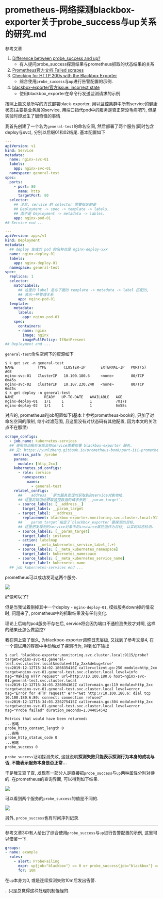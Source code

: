 # prometheus-网络探测blackbox-exporter关于probe_success与up关系的研究.md

参考文章

1. [Difference between probe_success and up?](https://stackoverflow.com/questions/51984837/difference-between-probe-success-and-up)
    - 有人提问probe_success探测结果与prometheus抓取的状态结果的关系
2. [Prometheus官方文档 Failed scrapes](https://prometheus.io/docs/instrumenting/writing_exporters/#failed-scrapes)
3. [Checking for HTTP 200s with the Blackbox Exporter](https://www.robustperception.io/checking-for-http-200s-with-the-blackbox-exporter)
    - 综合使用`probe_success`与`up`进行告警配置的示例.
4. [blackbox-exporter官方issue: incorrect state](https://github.com/prometheus/blackbox_exporter/issues/152)
    - 使用blackbox_exporter在命令行发送监测请求的示例


按照上篇文章所写的方式部署black-exporter, 用以监控集群中所有service的健康状态(主要是业务层的service, 用端口指代pod中的服务是否正常没毛病吧?), 但是实验时却发生了很奇怪的事情.

我首先创建了一个名为`general-test`的命名空间, 然后部署了两个服务(同时包含deploy与svc), 分别以后缀01和02结尾. 基本配置如下

```yaml
---
apiVersion: v1
kind: Service
metadata:
  name: nginx-svc-01
  labels:
    app: nginx-svc-01
  namespace: general-test
spec:
  ports:
    - port: 80
      name: http
      targetPort: 80
  selector:
    ## 注意: service 的 selector 需要指定的是
    ## Deployment -> spec -> template -> labels,
    ## 而不是 Deployment -> metadata -> lables.
    app: nginx-pod-01
## Service end ...

---
apiVersion: apps/v1
kind: Deployment
metadata:
  ## deploy 生成的 pod 的名称也是 nginx-deploy-xxx
  name: nginx-deploy-01
  labels:
    app: nginx-deploy-01
  namespace: general-test
spec:
  replicas: 1
  selector:
    matchLabels:
      ## 这里的 label 是与下面的 template -> metadata -> label 匹配的,
      ## 表示一种管理关系
      app: nginx-pod-01
  template:
    metadata:
      labels:
        app: nginx-pod-01
    spec:
      containers:
      - name: nginx
        image: nginx
        imagePullPolicy: IfNotPresent
## Deployment end ...
```

`general-test`命名空间下的资源如下

```log
$ k get svc -n general-test
NAME           TYPE        CLUSTER-IP       EXTERNAL-IP   PORT(S)   AGE
nginx-svc-01   ClusterIP   10.100.180.6     <none>        80/TCP    6m45s
nginx-svc-02   ClusterIP   10.107.230.240   <none>        80/TCP    6m25s
$ k get deploy -n general-test
NAME              READY   UP-TO-DATE   AVAILABLE   AGE
nginx-deploy-01   1/1     1            1           7m17s
nginx-deploy-02   1/1     1            1           6m58s
```

对应的, prometheus的job配置如下(基本上参考prometheus-book的, 只加了对命名空间的限制, 缩小过滤范围, 且这里没有对状态码有其他配置, 因为本文的关注点不在那里)

```yaml
scrape_configs:
  - job_name: kubernetes-services
  ## 使用自动服务发现监控service需要部署 blackbox-exporter 服务.
  ## 见: https://yunlzheng.gitbook.io/prometheus-book/part-iii-prometheus-shi-zhan/readmd/use-prometheus-monitor-kubernetes#dui-ingress-he-service-jin-hang-wang-luo-tan-ce
    metrics_path: /probe
    params:
      module: [http_2xx]
    kubernetes_sd_configs:
      - role: service
        namespaces:
          names:
            - general-test
    relabel_configs:
      ## `__address__`原为服务发现时获取到的service对象地址,
      ## 这里将赋值给获取监控数据的请求参数`__param_target`.
      - source_labels: [__address__]
        target_label: __param_target
      - target_label: __address__
        replacement: blackbox-exporter.monitoring.svc.cluster.local:9115
      ## `__param_target`指定了`blackbox_exporter`要探测的目标,
      ## 这里把发现到的service对象中的instance属性值作为目标, 以实现动态检测.
      - source_labels: [__param_target]
        target_label: instance
      - action: labelmap
        regex: __meta_kubernetes_service_label_(.+)
      - source_labels: [__meta_kubernetes_namespace]
        target_label: kubernetes_namespace
      - source_labels: [__meta_kubernetes_service_name]
        target_label: kubernetes_name
  ## job kubernetes-services end ...
```

prometheus可以成功发现这两个服务.

![](https://gitee.com/generals-space/gitimg/raw/master/0FDA910BC573B08E7D0B3A9AC2025612.jpg)

好像可以了?

但是当我试着删掉其中一个deploy - `nginx-deploy-01`, 模拟服务down掉的情况时, 问题来了, prometheus中的抓取结果没有任何变化.

理论上后端的pod服务不存在后, service将会因为端口不通检测失败才对啊, 这样的结果还怎么做监控?

我在网上查了很久, 为blackbox-exporter调整日志层级, 又找到了参考文章4, 在一个调试用的容器中手动触发了探测行为, 得到如下输出

```
$ curl 'blackbox-exporter.monitoring.svc.cluster.local:9115/probe?target=nginx-svc-01.general-test.svc.cluster.local&module=http_2xx&debug=true'
ts=2019-12-12T15:34:02.186635416Z caller=client.go:250 module=http_2xx target=nginx-svc-01.general-test.svc.cluster.local level=info msg="Making HTTP request" url=http://10.100.180.6 host=nginx-svc-01.general-test.svc.cluster.local
ts=2019-12-12T15:34:03.226094362Z caller=main.go:119 module=http_2xx target=nginx-svc-01.general-test.svc.cluster.local level=error msg="Error for HTTP request" err="Get http://10.100.180.6: dial tcp 10.100.180.6:80: connect: connection refused"
ts=2019-12-12T15:34:03.226275415Z caller=main.go:304 module=http_2xx target=nginx-svc-01.general-test.svc.cluster.local level=error msg="Probe failed" duration_seconds=1.044054542

Metrics that would have been returned:
...省略
probe_http_content_length 0
...省略
probe_http_status_code 0
...省略
probe_success 0
```

`probe_success`证明探测失败, 这就说明**探测失败只能表示探测行为本身的成功与否, 不能表示服务本身是否正常...**

于是我又查了查, 发现有一部分人是直接把`probe_success`与`up`两种属性分别对待的. 在prometheus的查询界面, 可以得到如下结果.

![](https://gitee.com/generals-space/gitimg/raw/master/2E8DF9095057236BE80878A5C101125D.png)

可以看到两个服务的`probe_success`的值是不同的.

![](https://gitee.com/generals-space/gitimg/raw/master/47CB11DB165BA58249B4D0EBAFF32D46.jpg)

另外, `probe_success`也有时间序列记录.

------

参考文章3中有人给出了综合使用`probe_success`与`up`进行告警配置的示例, 这里可以借鉴一下.

```yaml
groups:
- name: example
  rules:
    - alert: ProbeFailing
      expr: up{job="blackbox"} == 0 or probe_success{job="blackbox"} == 0
      for: 10m
```

在`up`本身为0, 或是连续探测失败10m后发出告警.

...只是总觉得这种处理机制怪怪的.
